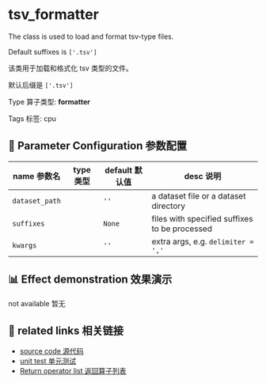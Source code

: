 # tsv_formatter

The class is used to load and format tsv-type files.

Default suffixes is `['.tsv']`

该类用于加载和格式化 tsv 类型的文件。

默认后缀是 `['.tsv']`

Type 算子类型: **formatter**

Tags 标签: cpu

## 🔧 Parameter Configuration 参数配置
| name 参数名 | type 类型 | default 默认值 | desc 说明 |
|--------|------|--------|------|
| `dataset_path` |  | `''` | a dataset file or a dataset directory |
| `suffixes` |  | `None` | files with specified suffixes to be processed |
| `kwargs` |  | `''` | extra args, e.g. `delimiter = ','` |

## 📊 Effect demonstration 效果演示
not available 暂无

## 🔗 related links 相关链接
- [source code 源代码](../../../data_juicer/ops/formatter/tsv_formatter.py)
- [unit test 单元测试]()
- [Return operator list 返回算子列表](../../Operators.md)